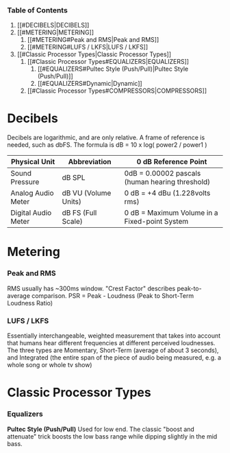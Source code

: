 ### Table of Contents
1. [[#DECIBELS|DECIBELS]]
1. [[#METERING|METERING]]
	1. [[#METERING#Peak and RMS|Peak and RMS]]
	1. [[#METERING#LUFS / LKFS|LUFS / LKFS]]
1. [[#Classic Processor Types|Classic Processor Types]]
	1. [[#Classic Processor Types#EQUALIZERS|EQUALIZERS]]
		1. [[#EQUALIZERS#Pultec Style (Push/Pull)|Pultec Style (Push/Pull)]]
		1. [[#EQUALIZERS#Dynamic|Dynamic]]
	1. [[#Classic Processor Types#COMPRESSORS|COMPRESSORS]]

# Decibels
 Decibels are logarithmic, and are only relative. A frame of reference is needed, such as dbFS. The formula is dB = 10 x log( power2 / power1 )

Physical Unit | Abbreviation | 0 dB Reference Point
---------- | --------------- | ---------------------
Sound Pressure | dB SPL | 0dB = 0.00002 pascals (human hearing threshold)
Analog Audio Meter | dB VU (Volume Units) | 0 dB = +4 dBu (1.228volts rms)
Digital Audio Meter | dB FS (Full Scale) | 0 dB = Maximum Volume in a Fixed-point System


# Metering
### Peak and RMS
RMS usually has ~300ms window. "Crest Factor" describes peak-to-average comparison. 
PSR = Peak - Loudness (Peak to Short-Term Loudness Ratio)
### LUFS / LKFS
Essentially interchangeable, weighted measurement that takes into account that humans hear different frequencies at different perceived loudnesses. The three types are Momentary, Short-Term (average of about 3 seconds), and Integrated (the entire span of the piece of audio being measured, e.g. a whole song or whole tv show)


# Classic Processor Types
### Equalizers
**Pultec Style (Push/Pull)**
Used for low end. The classic "boost and attenuate" trick boosts the low bass range while dipping slightly in the mid bass. 
